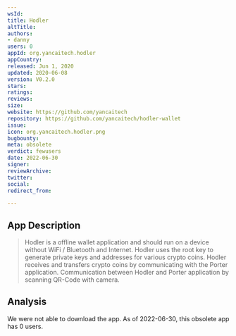 ```yaml
---
wsId: 
title: Hodler
altTitle: 
authors: 
- danny
users: 0
appId: org.yancaitech.hodler
appCountry: 
released: Jun 1, 2020
updated: 2020-06-08
version: V0.2.0
stars: 
ratings: 
reviews: 
size: 
website: https://github.com/yancaitech
repository: https://github.com/yancaitech/hodler-wallet
issue: 
icon: org.yancaitech.hodler.png
bugbounty: 
meta: obsolete
verdict: fewusers
date: 2022-06-30
signer: 
reviewArchive: 
twitter: 
social: 
redirect_from: 

---
```


## App Description 

> Hodler is a offline wallet application and should run on a device without WiFi / Bluetooth and Internet. Hodler uses the root key to generate private keys and addresses for various crypto coins. Hodler receives and transfers crypto coins by communicating with the Porter application. Communication between Hodler and Porter application by scanning QR-Code with camera.

## Analysis 

We were not able to download the app. As of 2022-06-30, this obsolete app has 0 users.
